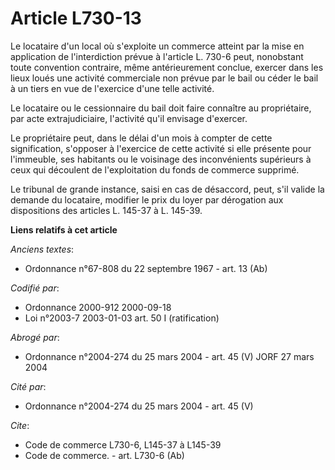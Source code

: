 # Article L730-13

Le locataire d'un local où s'exploite un commerce atteint par la mise en application de l'interdiction prévue à l'article L.
730-6 peut, nonobstant toute convention contraire, même antérieurement conclue, exercer dans les lieux loués une activité
commerciale non prévue par le bail ou céder le bail à un tiers en vue de l'exercice d'une telle activité.

Le locataire ou le cessionnaire du bail doit faire connaître au propriétaire, par acte extrajudiciaire, l'activité qu'il
envisage d'exercer.

Le propriétaire peut, dans le délai d'un mois à compter de cette signification, s'opposer à l'exercice de cette activité si
elle présente pour l'immeuble, ses habitants ou le voisinage des inconvénients supérieurs à ceux qui découlent de
l'exploitation du fonds de commerce supprimé.

Le tribunal de grande instance, saisi en cas de désaccord, peut, s'il valide la demande du locataire, modifier le prix du
loyer par dérogation aux dispositions des articles L. 145-37 à L. 145-39.

**Liens relatifs à cet article**

_Anciens textes_:

  - Ordonnance n°67-808 du 22 septembre 1967 - art. 13 (Ab)

_Codifié par_:

  - Ordonnance 2000-912 2000-09-18
  - Loi n°2003-7 2003-01-03 art. 50 I (ratification)

_Abrogé par_:

  - Ordonnance n°2004-274 du 25 mars 2004 - art. 45 (V) JORF 27 mars 2004

_Cité par_:

  - Ordonnance n°2004-274 du 25 mars 2004 - art. 45 (V)

_Cite_:

  - Code de commerce L730-6, L145-37 à L145-39
  - Code de commerce. - art. L730-6 (Ab)
